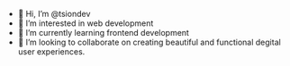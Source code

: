 - 👋 Hi, I’m @tsiondev
- 👀 I’m interested in web development
- 🌱 I’m currently learning frontend development
- 💞️ I’m looking to collaborate on creating beautiful and functional degital user experiences.


<!---
tsiondev/tsiondev is a ✨ special ✨ repository because its `README.md` (this file) appears on your GitHub profile.
You can click the Preview link to take a look at your changes.
--->
